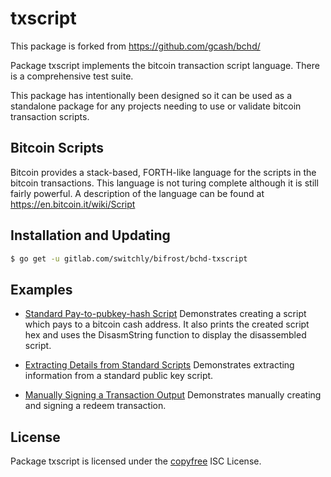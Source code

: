 # txscript

This package is forked from https://github.com/gcash/bchd/

Package txscript implements the bitcoin transaction script language. There is
a comprehensive test suite.

This package has intentionally been designed so it can be used as a standalone
package for any projects needing to use or validate bitcoin transaction scripts.

## Bitcoin Scripts

Bitcoin provides a stack-based, FORTH-like language for the scripts in
the bitcoin transactions. This language is not turing complete
although it is still fairly powerful. A description of the language
can be found at https://en.bitcoin.it/wiki/Script

## Installation and Updating

```bash
$ go get -u gitlab.com/switchly/bifrost/bchd-txscript
```

## Examples

- [Standard Pay-to-pubkey-hash Script](http://godoc.org/gitlab.com/switchly/bifrost/bchd-txscript#example-PayToAddrScript)
  Demonstrates creating a script which pays to a bitcoin cash address. It also
  prints the created script hex and uses the DisasmString function to display
  the disassembled script.

- [Extracting Details from Standard Scripts](http://godoc.org/gitlab.com/switchly/bifrost/bchd-txscript#example-ExtractPkScriptAddrs)
  Demonstrates extracting information from a standard public key script.

- [Manually Signing a Transaction Output](http://godoc.org/gitlab.com/switchly/bifrost/bchd-txscript#example-SignTxOutput)
  Demonstrates manually creating and signing a redeem transaction.

## License

Package txscript is licensed under the [copyfree](http://copyfree.org) ISC
License.
